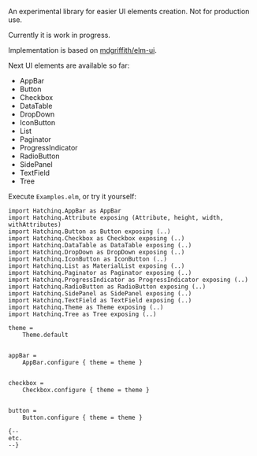 An experimental library for easier UI elements creation. Not for production use.

Currently it is work in progress.

Implementation is based on [mdgriffith/elm-ui](https://package.elm-lang.org/packages/mdgriffith/elm-ui/latest/).

Next UI elements are available so far:
 - AppBar
 - Button
 - Checkbox
 - DataTable
 - DropDown
 - IconButton
 - List
 - Paginator
 - ProgressIndicator
 - RadioButton
 - SidePanel
 - TextField
 - Tree


Execute `Examples.elm`, or try it yourself:
```
import Hatchinq.AppBar as AppBar
import Hatchinq.Attribute exposing (Attribute, height, width, withAttributes)
import Hatchinq.Button as Button exposing (..)
import Hatchinq.Checkbox as Checkbox exposing (..)
import Hatchinq.DataTable as DataTable exposing (..)
import Hatchinq.DropDown as DropDown exposing (..)
import Hatchinq.IconButton as IconButton (..)
import Hatchinq.List as MaterialList exposing (..)
import Hatchinq.Paginator as Paginator exposing (..)
import Hatchinq.ProgressIndicator as ProgressIndicator exposing (..)
import Hatchinq.RadioButton as RadioButton exposing (..)
import Hatchinq.SidePanel as SidePanel exposing (..)
import Hatchinq.TextField as TextField exposing (..)
import Hatchinq.Theme as Theme exposing (..)
import Hatchinq.Tree as Tree exposing (..)

theme =
    Theme.default


appBar =
    AppBar.configure { theme = theme }


checkbox =
    Checkbox.configure { theme = theme }


button =
    Button.configure { theme = theme }

{--
etc.
--}
```


